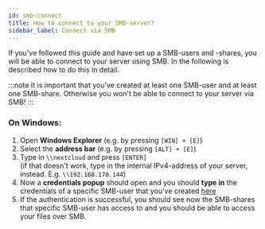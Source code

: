 ```yaml
---
id: smb-connect
title: How to connect to your SMB-server?
sidebar_label: Connect via SMB
---
```


If you've followed this guide and have set up a SMB-users and -shares, you will be able to connect to your server using SMB. In the following is described how to do this in detail.

:::note
It is important that you've created at least one SMB-user and at least one SMB-share. Otherwise you won't be able to connect to your server via SMB!
:::

### On Windows:
1. Open **Windows Explorer** (e.g. by pressing `[WIN] + [E]`)
2. Select the **address bar** (e.g. by pressing `[ALT] + [E]`)
3. Type in `\\nextcloud` and press `[ENTER]`<br/>
(if that doesn't work, type in the internal IPv4-address of your server, instead. E.g. `\\192.168.178.144`)
4. Now a **credentials popup** should open and you should **type in** the credentials of a specific SMB-user that you've created [here](./create-users)
5. If the authentication is successful, you should see now the SMB-shares that specific SMB-user has access to and you should be able to access your files over SMB.